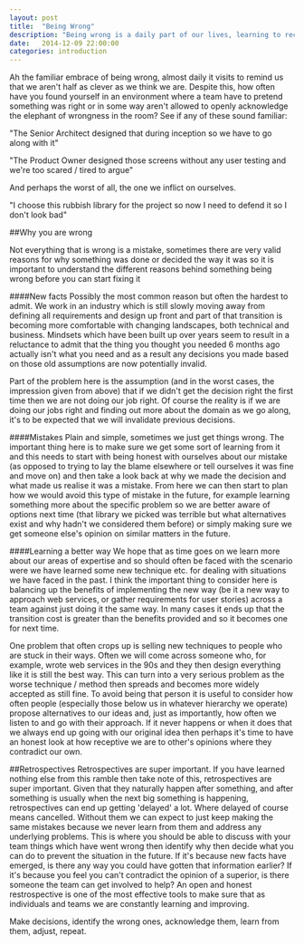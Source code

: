```yaml
---
layout: post
title:  "Being Wrong"
description: "Being wrong is a daily part of our lives, learning to recognise and adapt is an important skill to have."
date:   2014-12-09 22:00:00
categories: introduction
---
```


Ah the familiar embrace of being wrong, almost daily it visits to remind us that we aren't half as clever as we think we are. Despite this, how often have you found yourself in an environment where a team have to pretend something was right or in some way aren't allowed to openly acknowledge the elephant of wrongness in the room?	See if any of these sound familiar:

"The Senior Architect designed that during inception so we have to go along with it"

"The Product Owner designed those screens without any user testing and we're too scared / tired to argue"

And perhaps the worst of all, the one we inflict on ourselves.

"I choose this rubbish library for the project so now I need to defend it so I don't look bad"

##Why you are wrong

Not everything that is wrong is a mistake, sometimes there are very valid reasons for why something was done or decided the way it was so it is important to understand the different reasons behind something being wrong before you can start fixing it

####New facts
Possibly the most common reason but often the hardest to admit. We work in an industry which is still slowly moving away from defining all requirements and design up front and part of that transition is becoming more comfortable with changing landscapes, both technical and business. Mindsets which have been built up over years seem to result in a reluctance to admit that the thing you thought you needed 6 months ago actually isn't what you need and as a result any decisions you made based on those old assumptions are now potentially invalid.

Part of the problem here is the assumption (and in the worst cases, the impression given from above) that if we didn't get the decision right the first time then we are not doing our job right. Of course the reality is if we are doing our jobs right and finding out more about the domain as we go along, it's to be expected that we will invalidate previous decisions.

####Mistakes
Plain and simple, sometimes we just get things wrong. The important thing here is to make sure we get some sort of learning from it and this needs to start with being honest with ourselves about our mistake (as opposed to trying to lay the blame elsewhere or tell ourselves it was fine and move on) and then take a look back at why we made the decision and what made us realise it was a mistake. From here we can then start to plan how we would avoid this type of mistake in the future, for example learning something more about the specific problem so we are better aware of options next time (that library we picked was terrible but what alternatives exist and why hadn't we considered them before) or simply making sure we get someone else's opinion on similar matters in the future.

####Learning a better way
We hope that as time goes on we learn more about our areas of expertise and so should often be faced with the scenario were we have learned some new technique etc. for dealing with situations we have faced in the past. I think the important thing to consider here is balancing up the benefits of implementing the new way (be it a new way to approach web services, or gather requirements for user stories) across a team against just doing it the same way. In many cases it ends up that the transition cost is greater than the benefits provided and so it becomes one for next time. 

One problem that often crops up is selling new techniques to people who are stuck in their ways. Often we will come across someone who, for example, wrote web services in the 90s and they then design everything like it is still the best way. This can turn into a very serious problem as the worse technique / method then spreads and becomes more widely accepted as still fine. To avoid being that person it is useful to consider how often people (especially those below us in whatever hierarchy we operate) propose alternatives to our ideas and, just as importantly, how often we listen to and go with their approach. If it never happens or when it does that we always end up going with our original idea then perhaps it's time to have an honest look at how receptive we are to other's opinions where they contradict our own.

##Retrospectives
Retrospectives are super important. If you have learned nothing else from this ramble then take note of this, retrospectives are super important. Given that they naturally happen after something, and after something is usually when the next big something is happening, retrospectives can end up getting 'delayed' a lot. Where delayed of course means cancelled. Without them we can expect to just keep making the same mistakes because we never learn from them and address any underlying problems. This is where you should be able to discuss with your team things which have went wrong then identify why then decide what you can do to prevent the situation in the future. If it's because new facts have emerged, is there any way you could have gotten that information earlier? If it's because you feel you can't contradict the opinion of a superior, is there someone the team can get involved to help? An open and honest restrospective is one of the most effective tools to make sure that as individuals and teams we are constantly learning and improving.

Make decisions, identify the wrong ones, acknowledge them, learn from them, adjust, repeat.